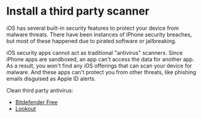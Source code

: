 # Install a third party scanner

iOS has several built-in security features to protect your device from malware threats. There have been instances of 
iPhone security breaches, but most of these happened due to pirated software or jailbreaking.

iOS security apps cannot act as traditional "antivirus" scanners. Since iPhone apps are sandboxed, an app can't 
access the data for another app. As a result, you won't find any iOS offerings that can scan your device for malware. 
And these apps can't protect you from other threats, like phishing emails disguised as Apple ID alerts.

Clean third party antivirus:

* [Bitdefender Free](https://www.bitdefender.com/solutions/free.html)
* [Lookout](https://www.lookout.com/products/personal)

